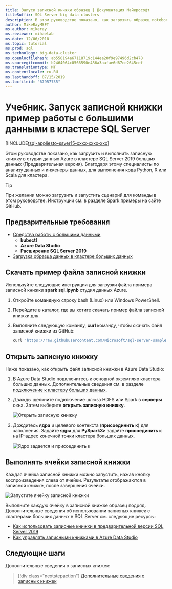 ```yaml
---
title: Запуск записной книжки образец | Документация Майкрософт
titleSuffix: SQL Server big data clusters
description: В этом руководстве показано, как загрузить образец notebook Spark в кластере SQL Server 2019 больших данных (Предварительная версия) выполнения.
author: MikeRayMSFT
ms.author: mikeray
ms.reviewer: mihaelab
ms.date: 12/06/2018
ms.topic: tutorial
ms.prod: sql
ms.technology: big-data-cluster
ms.openlocfilehash: ab558194a67118719c144ea20f9e97496d2cb478
ms.sourcegitcommit: b2464064c0566590e486a3aafae6d67ce2645cef
ms.translationtype: MT
ms.contentlocale: ru-RU
ms.lasthandoff: 07/15/2019
ms.locfileid: "67957735"
---
```

# <a name="tutorial-run-a-sample-notebook-on-a-sql-server-big-data-cluster"></a>Учебник. Запуск записной книжки пример работы с большими данными в кластере SQL Server

[!INCLUDE[tsql-appliesto-ssver15-xxxx-xxxx-xxx](../includes/tsql-appliesto-ssver15-xxxx-xxxx-xxx.md)]

Этом руководстве показано, как загрузить и выполнить записную книжку в студии данных Azure в кластере SQL Server 2019 больших данных (Предварительная версия). Благодаря этому специалисты по анализу данных и инженеры данных, для выполнения кода Python, R или Scala для кластера.

> [!TIP]
> При желании можно загрузить и запустить сценарий для команды в этом руководстве. Инструкции см. в разделе [Spark примеры](https://github.com/Microsoft/sql-server-samples/tree/master/samples/features/sql-big-data-cluster/spark) на сайте GitHub.

## <a id="prereqs"></a> Предварительные требования

- [Средства работы с большими данными](deploy-big-data-tools.md)
   - **kubectl**
   - **Azure Data Studio**
   - **Расширение SQL Server 2019**
- [Загрузка образца данных в кластере больших данных](tutorial-load-sample-data.md)

## <a name="download-the-sample-notebook-file"></a>Скачать пример файла записной книжки

Используйте следующие инструкции для загрузки файла примера записной книжки **spark sql.ipynb** студия данных Azure.

1. Откройте командную строку bash (Linux) или Windows PowerShell.

1. Перейдите в каталог, где вы хотите скачать пример файла записной книжки для.

1. Выполните следующую команду, **curl** команду, чтобы скачать файл записной книжки из GitHub:

   ```bash
   curl 'https://raw.githubusercontent.com/Microsoft/sql-server-samples/master/samples/features/sql-big-data-cluster/spark/data-loading/transform-csv-files.ipynb' -o transform-csv-files.ipynb
   ```

## <a name="open-the-notebook"></a>Открыть записную книжку

Ниже показано, как открыть файл записной книжки в Azure Data Studio:

1. В Azure Data Studio подключитесь к основной экземпляр кластера больших данных. Дополнительные сведения см. в разделе [подключение к кластеру больших данных](connect-to-big-data-cluster.md).

1. Дважды щелкните подключение шлюза HDFS или Spark в **серверы** окна. Затем выберите **открыть записную книжку**.

   ![Открыть записную книжку](media/tutorial-notebook-spark/azure-data-studio-open-notebook.png)

1. Дождитесь **ядра** и целевого контекста (**присоединить к**) для заполнения. Задайте **ядра** для **PySpark3**и задайте **присоединить к** на IP-адрес конечной точки кластера больших данных.

   ![Ядро задается и присоединить к](media/tutorial-notebook-spark/set-kernel-and-attach-to.png)

## <a name="run-the-notebook-cells"></a>Выполнять ячейки записной книжки

Каждая ячейка записной книжки можно запустить, нажав кнопку воспроизведения слева от ячейки. Результаты отображаются в записной книжке, после завершения ячейки.

![Запустите ячейку записной книжки](media/tutorial-notebook-spark/run-notebook-cell.png)

Выполните каждую ячейку в записной книжке образец подряд. Дополнительные сведения об использовании записных книжек с кластерами больших данных в SQL Server см. следующие ресурсы:

- [Как использовать записные книжки в предварительной версии SQL Server 2019](notebooks-guidance.md)
- [Как управлять записными книжками в Azure Data Studio](notebooks-how-to-manage.md)

## <a name="next-steps"></a>Следующие шаги

Дополнительные сведения о записных книжек:
> [!div class="nextstepaction"]
> [Дополнительные сведения о записных книжек](notebooks-guidance.md)
